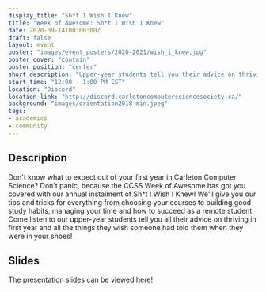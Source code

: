 ```yaml
---
display_title: "Sh*t I Wish I Knew"
title: "Week of Awesome: Sh*t I Wish I Knew"
date: 2020-09-14T00:00:00Z
draft: false
layout: event
poster: "images/event_posters/2020-2021/wish_i_knew.jpg"
poster_cover: "contain"
poster_position: "center"
short_description: "Upper-year students tell you their advice on thriving in first year and all the things they wish someone had told them when they were in your shoes!"
start_time: "12:00 - 1:00 PM EST"
location: "Discord"
location_link: "http://discord.carletoncomputersciencesociety.ca/"
background: "images/orientation2018-min.jpeg"
tags:
- academics
- community
---
```


## Description

Don't know what to expect out of your first year in Carleton Computer Science? Don't panic, because the CCSS Week of Awesome has got you covered with our annual instalment of Sh*t I Wish I Knew! We'll give you our tips and tricks for everything from choosing your courses to building good study habits, managing your time and how to succeed as a remote student. Come listen to our upper-year students tell you all their advice on thriving in first year and all the things they wish someone had told them when they were in your shoes!

## Slides
The presentation slides can be viewed [here!](http://ccss.carleton.ca/slides/wish_i_knew_2020.pdf)
